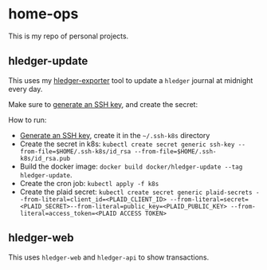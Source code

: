 # home-ops

This is my repo of personal projects.

## hledger-update

This uses my [hledger-exporter](https://github.com/dat2/hledger-exporter) tool to update a `hledger` journal at midnight every day.

Make sure to [generate an SSH key](), and create the secret:

How to run:

- [Generate an SSH key](https://help.github.com/en/github/authenticating-to-github/generating-a-new-ssh-key-and-adding-it-to-the-ssh-agent), create it in the `~/.ssh-k8s` directory
- Create the secret in k8s: `kubectl create secret generic ssh-key --from-file=$HOME/.ssh-k8s/id_rsa --from-file=$HOME/.ssh-k8s/id_rsa.pub`
- Build the docker image: `docker build docker/hledger-update --tag hledger-update`.
- Create the cron job: `kubectl apply -f k8s`
- Create the plaid secret: `kubectl create secret generic plaid-secrets --from-literal=client_id=<PLAID_CLIENT_ID> --from-literal=secret=<PLAID_SECRET>--from-literal=public_key=<PLAID_PUBLIC_KEY> --from-literal=access_token=<PLAID ACCESS TOKEN>`

## hledger-web

This uses `hledger-web` and `hledger-api` to show transactions.
